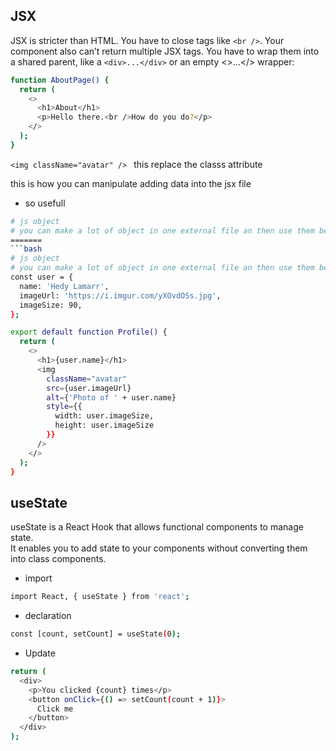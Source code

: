 ## JSX

JSX is stricter than HTML. You have to close tags like `<br />`. Your component also can’t return multiple JSX tags. You have to wrap them into a shared parent, like a `<div>...</div>` or an empty <>...</> wrapper:

```bash
function AboutPage() {
  return (
    <>
      <h1>About</h1>
      <p>Hello there.<br />How do you do?</p>
    </>
  );
}
```

`<img className="avatar" /> ` this replace the classs attribute

this is how you can manipulate adding data into the jsx file

- so usefull

```bash
# js object
# you can make a lot of object in one external file an then use them betwen your componenets
=======
```bash
# js object
# you can make a lot of object in one external file an then use them betwen your componenets 
const user = {
  name: 'Hedy Lamarr',
  imageUrl: 'https://i.imgur.com/yXOvdOSs.jpg',
  imageSize: 90,
};

export default function Profile() {
  return (
    <>
      <h1>{user.name}</h1>
      <img
        className="avatar"
        src={user.imageUrl}
        alt={'Photo of ' + user.name}
        style={{
          width: user.imageSize,
          height: user.imageSize
        }}
      />
    </>
  );
}
```

## useState

useState is a React Hook that allows functional components to manage state.<br>
It enables you to add state to your components without converting them into class components.

- import

```bash
import React, { useState } from 'react';
```

- declaration

```bash
const [count, setCount] = useState(0);

```

- Update

```bash
return (
  <div>
    <p>You clicked {count} times</p>
    <button onClick={() => setCount(count + 1)}>
      Click me
    </button>
  </div>
);


```
